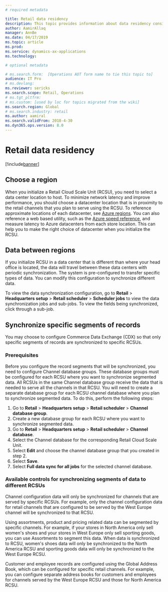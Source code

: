 ```yaml
---
# required metadata

title: Retail data residency
description: This topic provides information about data residency considerations when deploying the Retail Cloud Scale Unit.
author: AamirAllaq
manager: AnnBe
ms.date: 04/17/2019
ms.topic: article
ms.prod: 
ms.service: dynamics-ax-applications
ms.technology: 

# optional metadata

# ms.search.form:  [Operations AOT form name to tie this topic to]
audience: IT Pro
# ms.devlang: 
ms.reviewer: sericks
ms.search.scope: Retail, Operations 
# ms.tgt_pltfrm: 
# ms.custom: [used by loc for topics migrated from the wiki]
ms.search.region: Global
# ms.search.industry: retail
ms.author: aamiral
ms.search.validFrom: 2018-4-30 
ms.dyn365.ops.version: 8.0 
---
```



# Retail data residency

[!include[banner](../includes/banner.md)]


## Choose a region

When you initialize a Retail Cloud Scale Unit (RCSU), you need to select a data center location to host. To minimize network latency and improve performance, you should choose a datacenter location that is in proximity to the retail channels that you plan to serve using the RCSU. To reference approximate locations of each datacenter, see [Azure regions](https://azure.microsoft.com/global-infrastructure/regions/). You can also reference a web based utility, such as the [Azure speed reference](https://azurespeedtest.azurewebsites.net/), and measure latency to Azure datacenters from each store location. This can help you to make the right choice of datacenter when you initialize the RCSU.

## Data between regions

If you initialize RCSU in a data center that is different than where your head office is located, the data will travel between these data centers with periodic synchronization. The system is pre-configured to transfer specific types of data. You can modify this configuration to synchronize different data.

To view the data synchronization configuration, go to **Retail** \> **Headquarters setup** \> **Retail scheduler** \> **Scheduler jobs** to view the data synchronization jobs and sub-jobs. To view the fields being synchronized, click through a sub-job. 

## Synchronize specific segments of records

You may choose to configure Commerce Data Exchange (CDX) so that only specific segments of records are synchronized to specific RCSUs. 

### Prerequisites

Before you configure the record segments that will be synchronized, you need to configure Channel database groups. These database groups must be configured for each RCSU where you want to synchronize segmented data. All RCSUs in the same Channel database group receive the data that is needed to serve all the channels in that RCSU. You will need to create a separate database group for each RCSU channel database where you plan to synchronize segmented data. To do this, perform the following steps:

1. Go to **Retail** \> **Headquarters setup** \> **Retail scheduler** \> **Channel database group**.
2. Create a new database group for each RCSU where you want to synchronize segmented data.
3. Go to **Retail** \> **Headquarters setup** \> **Retail scheduler** \> **Channel database**.
4. Select the Channel database for the corresponding Retail Cloud Scale Unit.
5. Select **Edit** and choose the channel database group that you created in step 2.
6. Select **Save**. 
7. Select **Full data sync for all jobs** for the selected channel database.

### Available controls for synchronizing segments of data to different RCSUs

Channel configuration data will only be synchronized for channels that are served by specific RCSUs. For example, only the channel configuration data for retail channels that are configured to be served by the West Europe channel will be synchronized to that RCSU. 

Using assortments, product and pricing related data can be segmented by specific channels. For example, if your stores in North America only sell women's shoes and your stores in West Europe only sell sporting goods, you can use Assortments to segment this data. When data is synchronized to RCSU, women's shoes data will only be synchronized to the North America RCSU and sporting goods data will only be synchronized to the West Europe RCSU.

Customer and employee records are configured using the Global Address Book, which can be configured for specific retail channels. For example, you can configure separate address books for customers and employees for channels served by the West Europe RCSU and those for North America RCSU.
